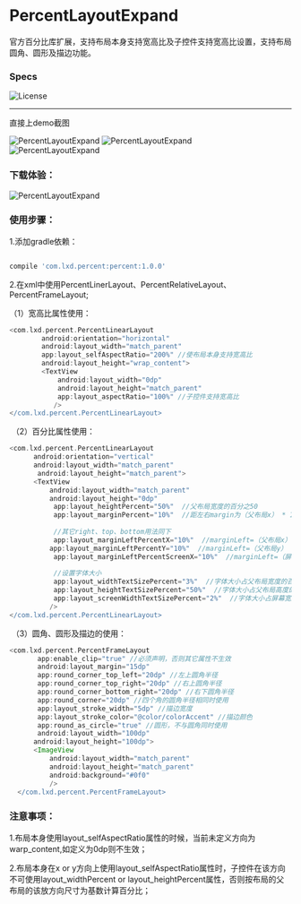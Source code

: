 # PercentLayoutExpand
官方百分比库扩展，支持布局本身支持宽高比及子控件支持宽高比设置，支持布局圆角、圆形及描边功能。

### Specs
  ![License](https://img.shields.io/badge/License-Apache%202.0-blue.svg)
  
***
直接上demo截图

![PercentLayoutExpand](https://github.com/liu-xiao-dong/PercentLayoutExpand/blob/master/screenshot/screenshot_full.png?raw=true) ![PercentLayoutExpand](https://github.com/liu-xiao-dong/PercentLayoutExpand/blob/master/screenshot/screenshot_aspect.png?raw=true)  
![PercentLayoutExpand](https://github.com/liu-xiao-dong/PercentLayoutExpand/blob/master/screenshot/screenshot_clip.png?raw=true)

### 下载体验：
![PercentLayoutExpand](https://github.com/liu-xiao-dong/PercentLayoutExpand/blob/master/screenshot/download.png?raw=true)
### 使用步骤：
1.添加gradle依赖：

```gradle

compile 'com.lxd.percent:percent:1.0.0'

```
2.在xml中使用PercentLinerLayout、PercentRelativeLayout、PercentFrameLayout;

 （1）宽高比属性使用：

```gradle
<com.lxd.percent.PercentLinearLayout
        android:orientation="horizontal"
        android:layout_width="match_parent"
        app:layout_selfAspectRatio="200%" //使布局本身支持宽高比
        android:layout_height="wrap_content">
        <TextView
            android:layout_width="0dp"
            android:layout_height="match_parent"
            app:layout_aspectRatio="100%" //子控件支持宽高比
           />
</com.lxd.percent.PercentLinearLayout>
```

  （2）百分比属性使用：
  
  ```gradle
<com.lxd.percent.PercentLinearLayout
        android:orientation="vertical"
        android:layout_width="match_parent"
        android:layout_height="match_parent">
        <TextView
            android:layout_width="match_parent"
            android:layout_height="0dp"
            app:layout_heightPercent="50%"  //父布局宽度的百分之50
            app:layout_marginPercent="10%"  //距左右margin为（父布局x） * 10%  距上下margin为 (父布局y) * 10%
            
            //其它right、top、bottom用法同下
            app:layout_marginLeftPercentX="10%"  //marginLeft=（父布局x） * 10%
            app:layout_marginLeftPercentY="10%"  //marginLeft=（父布局y） * 10%
            app:layout_marginLeftPercentScreenX="10%"  //marginLeft=（屏幕宽度 x） * 10%
            
            //设置字体大小
            app:layout_widthTextSizePercent="3%"  //字体大小占父布局宽度的百分比
            app:layout_heightTextSizePercent="50%"  //字体大小占父布局高度的百分比
            app:layout_screenWidthTextSizePercent="2%"  //字体大小占屏幕宽度的百分比
           />
</com.lxd.percent.PercentLinearLayout>
```

  （3）圆角、圆形及描边的使用：
  
  ```gradle
<com.lxd.percent.PercentFrameLayout
        app:enable_clip="true" //必须声明，否则其它属性不生效
        android:layout_margin="15dp"
        app:round_corner_top_left="20dp" //左上圆角半径
        app:round_corner_top_right="20dp" //右上圆角半径
        app:round_corner_bottom_right="20dp" //右下圆角半径
        app:round_corner="20dp" //四个角的圆角半径相同时使用
        app:layout_stroke_width="5dp" //描边宽度
        app:layout_stroke_color="@color/colorAccent" //描边颜色
        app:round_as_circle="true" //圆形，不与圆角同时使用
        android:layout_width="100dp"
        android:layout_height="100dp">
        <ImageView
            android:layout_width="match_parent"
            android:layout_height="match_parent"
            android:background="#0f0"
            />
    </com.lxd.percent.PercentFrameLayout>
```
 
 ### 注意事项：
 1.布局本身使用layout_selfAspectRatio属性的时候，当前未定义方向为warp_content,如定义为0dp则不生效；
 
 2.布局本身在x  or y方向上使用layout_selfAspectRatio属性时，子控件在该方向不可使用layout_widthPercent or layout_heightPercent属性，否则按布局的父布局的该放方向尺寸为基数计算百分比；
